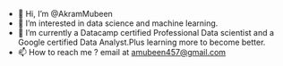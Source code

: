 - 👋 Hi, I’m @AkramMubeen
- 👀 I’m interested in data science and machine learning.
- 🌱 I’m currently a Datacamp certified Professional Data scientist and a Google certified Data Analyst.Plus learning more to become better.
- 📫 How to reach me ? email at amubeen457@gmail.com

<!---
AkramMubeen/AkramMubeen is a ✨ special ✨ repository because its `README.md` (this file) appears on your GitHub profile.
You can click the Preview link to take a look at your changes.
--->

